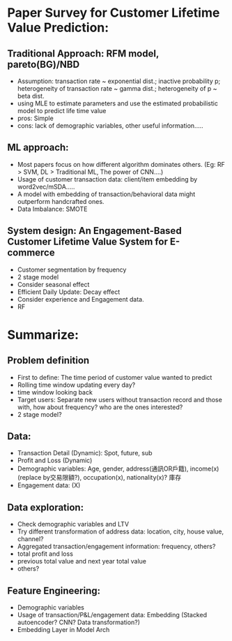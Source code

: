 # Paper Survey for Customer Lifetime Value Prediction:
## Traditional Approach: RFM model, pareto(BG)/NBD
- Assumption: transaction rate ~ exponential dist.; inactive probability p; heterogeneity of transaction rate ~ gamma dist.; heterogeneity of p ~ beta dist.
- using MLE to estimate parameters and use the estimated probabilistic model to predict life time value
- pros: Simple
- cons: lack of demographic variables, other useful information.....

## ML approach:
- Most papers focus on how different algorithm dominates others. (Eg: RF > SVM, DL > Traditional ML, The power of CNN....)
- Usage of customer transaction data: client/item embedding by word2vec/mSDA.....
- A model with embedding of transaction/behavioral data might outperform handcrafted ones.
- Data Imbalance: SMOTE 

## System design: An Engagement-Based Customer Lifetime Value System for E-commerce
- Customer segmentation by frequency
- 2 stage model
- Consider seasonal effect
- Efficient Daily Update: Decay effect
- Consider experience and Engagement data.
- RF

# Summarize:

## Problem definition
- First to define: The time period of customer value wanted to predict
- Rolling time window updating every day?
- time window looking back
- Target users: Separate new users without transaction record and those with, how about frequency? who are the ones interested?
- 2 stage model?

## Data:
- Transaction Detail (Dynamic): Spot, future, sub
- Profit and Loss (Dynamic)
- Demographic variables: Age, gender, address(通訊OR戶籍), income(x)(replace by交易限額?), occupation(x), nationality(x)? 庫存
- Engagement data: (X)

## Data exploration:
- Check demographic variables and LTV
- Try different transformation of address data: location, city, house value, channel?
- Aggregated transaction/engagement information: frequency, others?
- total profit and loss
- previous total value and next year total value
- others?

## Feature Engineering:
- Demographic variables
- Usage of transaction/P&L/engagement data: Embedding (Stacked autoencoder? CNN? Data transformation?)
- Embedding Layer in Model Arch
